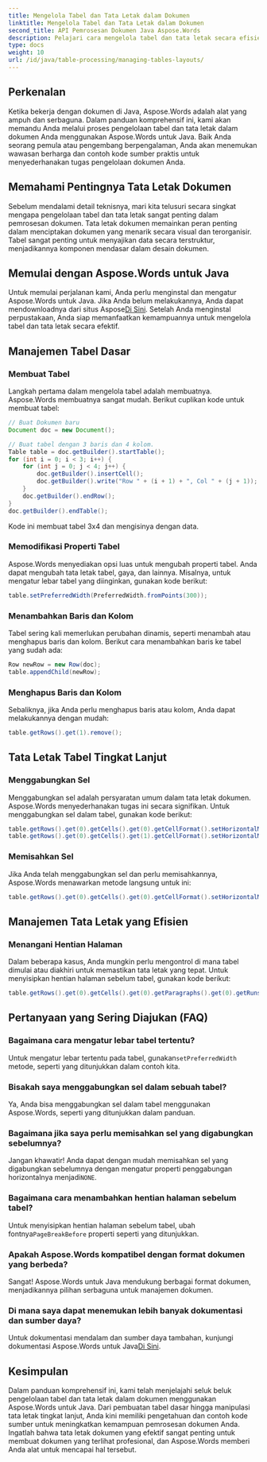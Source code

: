 ```yaml
---
title: Mengelola Tabel dan Tata Letak dalam Dokumen
linktitle: Mengelola Tabel dan Tata Letak dalam Dokumen
second_title: API Pemrosesan Dokumen Java Aspose.Words
description: Pelajari cara mengelola tabel dan tata letak secara efisien di dokumen Java Anda menggunakan Aspose.Words. Dapatkan panduan langkah demi langkah dan contoh kode sumber untuk manajemen tata letak dokumen yang lancar.
type: docs
weight: 10
url: /id/java/table-processing/managing-tables-layouts/
---
```


## Perkenalan

Ketika bekerja dengan dokumen di Java, Aspose.Words adalah alat yang ampuh dan serbaguna. Dalam panduan komprehensif ini, kami akan memandu Anda melalui proses pengelolaan tabel dan tata letak dalam dokumen Anda menggunakan Aspose.Words untuk Java. Baik Anda seorang pemula atau pengembang berpengalaman, Anda akan menemukan wawasan berharga dan contoh kode sumber praktis untuk menyederhanakan tugas pengelolaan dokumen Anda.

## Memahami Pentingnya Tata Letak Dokumen

Sebelum mendalami detail teknisnya, mari kita telusuri secara singkat mengapa pengelolaan tabel dan tata letak sangat penting dalam pemrosesan dokumen. Tata letak dokumen memainkan peran penting dalam menciptakan dokumen yang menarik secara visual dan terorganisir. Tabel sangat penting untuk menyajikan data secara terstruktur, menjadikannya komponen mendasar dalam desain dokumen.

## Memulai dengan Aspose.Words untuk Java

 Untuk memulai perjalanan kami, Anda perlu menginstal dan mengatur Aspose.Words untuk Java. Jika Anda belum melakukannya, Anda dapat mendownloadnya dari situs Aspose[Di Sini](https://releases.aspose.com/words/java/). Setelah Anda menginstal perpustakaan, Anda siap memanfaatkan kemampuannya untuk mengelola tabel dan tata letak secara efektif.

## Manajemen Tabel Dasar

### Membuat Tabel

Langkah pertama dalam mengelola tabel adalah membuatnya. Aspose.Words membuatnya sangat mudah. Berikut cuplikan kode untuk membuat tabel:

```java
// Buat Dokumen baru
Document doc = new Document();

// Buat tabel dengan 3 baris dan 4 kolom.
Table table = doc.getBuilder().startTable();
for (int i = 0; i < 3; i++) {
    for (int j = 0; j < 4; j++) {
        doc.getBuilder().insertCell();
        doc.getBuilder().write("Row " + (i + 1) + ", Col " + (j + 1));
    }
    doc.getBuilder().endRow();
}
doc.getBuilder().endTable();
```

Kode ini membuat tabel 3x4 dan mengisinya dengan data.

### Memodifikasi Properti Tabel

Aspose.Words menyediakan opsi luas untuk mengubah properti tabel. Anda dapat mengubah tata letak tabel, gaya, dan lainnya. Misalnya, untuk mengatur lebar tabel yang diinginkan, gunakan kode berikut:

```java
table.setPreferredWidth(PreferredWidth.fromPoints(300));
```

### Menambahkan Baris dan Kolom

Tabel sering kali memerlukan perubahan dinamis, seperti menambah atau menghapus baris dan kolom. Berikut cara menambahkan baris ke tabel yang sudah ada:

```java
Row newRow = new Row(doc);
table.appendChild(newRow);
```

### Menghapus Baris dan Kolom

Sebaliknya, jika Anda perlu menghapus baris atau kolom, Anda dapat melakukannya dengan mudah:

```java
table.getRows().get(1).remove();
```

## Tata Letak Tabel Tingkat Lanjut

### Menggabungkan Sel

Menggabungkan sel adalah persyaratan umum dalam tata letak dokumen. Aspose.Words menyederhanakan tugas ini secara signifikan. Untuk menggabungkan sel dalam tabel, gunakan kode berikut:

```java
table.getRows().get(0).getCells().get(0).getCellFormat().setHorizontalMerge(CellMerge.FIRST);
table.getRows().get(0).getCells().get(1).getCellFormat().setHorizontalMerge(CellMerge.PREVIOUS);
```

### Memisahkan Sel

Jika Anda telah menggabungkan sel dan perlu memisahkannya, Aspose.Words menawarkan metode langsung untuk ini:

```java
table.getRows().get(0).getCells().get(0).getCellFormat().setHorizontalMerge(CellMerge.NONE);
```

## Manajemen Tata Letak yang Efisien

### Menangani Hentian Halaman

Dalam beberapa kasus, Anda mungkin perlu mengontrol di mana tabel dimulai atau diakhiri untuk memastikan tata letak yang tepat. Untuk menyisipkan hentian halaman sebelum tabel, gunakan kode berikut:

```java
table.getRows().get(0).getCells().get(0).getParagraphs().get(0).getRuns().get(0).getFont().setPageBreakBefore(true);
```

## Pertanyaan yang Sering Diajukan (FAQ)

### Bagaimana cara mengatur lebar tabel tertentu?
 Untuk mengatur lebar tertentu pada tabel, gunakan`setPreferredWidth` metode, seperti yang ditunjukkan dalam contoh kita.

### Bisakah saya menggabungkan sel dalam sebuah tabel?
Ya, Anda bisa menggabungkan sel dalam tabel menggunakan Aspose.Words, seperti yang ditunjukkan dalam panduan.

### Bagaimana jika saya perlu memisahkan sel yang digabungkan sebelumnya?
 Jangan khawatir! Anda dapat dengan mudah memisahkan sel yang digabungkan sebelumnya dengan mengatur properti penggabungan horizontalnya menjadi`NONE`.

### Bagaimana cara menambahkan hentian halaman sebelum tabel?
 Untuk menyisipkan hentian halaman sebelum tabel, ubah fontnya`PageBreakBefore` properti seperti yang ditunjukkan.

### Apakah Aspose.Words kompatibel dengan format dokumen yang berbeda?
Sangat! Aspose.Words untuk Java mendukung berbagai format dokumen, menjadikannya pilihan serbaguna untuk manajemen dokumen.

### Di mana saya dapat menemukan lebih banyak dokumentasi dan sumber daya?
 Untuk dokumentasi mendalam dan sumber daya tambahan, kunjungi dokumentasi Aspose.Words untuk Java[Di Sini](https://reference.aspose.com/words/java/).

## Kesimpulan

Dalam panduan komprehensif ini, kami telah menjelajahi seluk beluk pengelolaan tabel dan tata letak dalam dokumen menggunakan Aspose.Words untuk Java. Dari pembuatan tabel dasar hingga manipulasi tata letak tingkat lanjut, Anda kini memiliki pengetahuan dan contoh kode sumber untuk meningkatkan kemampuan pemrosesan dokumen Anda. Ingatlah bahwa tata letak dokumen yang efektif sangat penting untuk membuat dokumen yang terlihat profesional, dan Aspose.Words memberi Anda alat untuk mencapai hal tersebut.